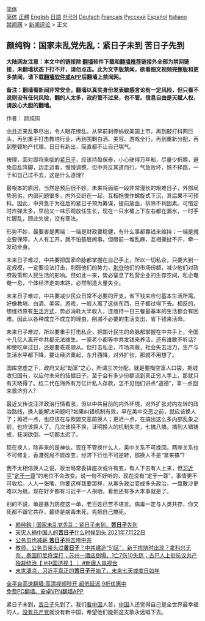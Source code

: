  <!-- 面包屑导航 --> <div class="breadcrumb"><!-- GTranslate: https://gtranslate.io/ -->  <div class="switcher notranslate">  <div class="selected">  <a href="#" onclick="return false;"> 简体</a>  </div>  <div class="option">  <a href="https://www.bannedbook.org" onclick="doGTranslate('zh-CN|zh-CN');jQuery('div.switcher div.selected a').html(jQuery(this).html());return false;" title="简体中文" class="nturl selected"> 简体</a>  <a href="https://www.bannedbook.org/zh-tw/" onclick="doGTranslate('zh-CN|zh-TW');jQuery('div.switcher div.selected a').html(jQuery(this).html());return false;" title="繁體中文" class="nturl"> 正體</a>  <a href="https://www.bannedbook.org/en/" onclick="doGTranslate('zh-CN|en');jQuery('div.switcher div.selected a').html(jQuery(this).html());return false;" title="English" class="nturl"> English</a>  <a href="https://www.bannedbook.org/ja/" onclick="doGTranslate('zh-CN|ja');jQuery('div.switcher div.selected a').html(jQuery(this).html());return false;" title="日本語" class="nturl"> 日語</a>  <a href="https://www.bannedbook.org/ko/" onclick="doGTranslate('zh-CN|ko');jQuery('div.switcher div.selected a').html(jQuery(this).html());return false;" title="한국어" class="nturl"> 한국어</a>  <a href="https://www.bannedbook.org/de/" onclick="doGTranslate('zh-CN|de');jQuery('div.switcher div.selected a').html(jQuery(this).html());return false;" title="Deutsch" class="nturl"> Deutsch</a>  <a href="https://www.bannedbook.org/fr/" onclick="doGTranslate('zh-CN|fr');jQuery('div.switcher div.selected a').html(jQuery(this).html());return false;" title="Français" class="nturl"> Français</a>  <a href="https://www.bannedbook.org/ru/" onclick="doGTranslate('zh-CN|ru');jQuery('div.switcher div.selected a').html(jQuery(this).html());return false;" title="Русский" class="nturl"> Русский</a>  <a href="https://www.bannedbook.org/es/" onclick="doGTranslate('zh-CN|es');jQuery('div.switcher div.selected a').html(jQuery(this).html());return false;" title="Español" class="nturl"> Español</a>  <a href="https://www.bannedbook.org/it/" onclick="doGTranslate('zh-CN|it');jQuery('div.switcher div.selected a').html(jQuery(this).html());return false;" title="Italiano" class="nturl"> Italiano</a>  </div>  </div>      <div class='breadcrumb-sub'><!-- Breadcrumb NavXT 6.3.0 --> <a href="https://www.bannedbook.org/" class="home">禁闻网</a> &gt; <a href="https://www.bannedbook.org/bnews/comments/" class="category">新闻评论</a> &gt; 正文</div></div><h2>颜纯钩：国家未乱党先乱：紧日子未到 苦日子先到</h2> <p class="notice"><b>大陆网友注意：本文中的链接除 <a href="https://github.com/bannedbook/fanqiang" >翻墙</a>软件下载和<a href="https://github.com/killgcd/justmysocks/blob/master/README.md">翻墙推荐</a>链接外全部为禁网链接，未翻墙状态下打不开，请勿点击。此为文字版禁闻，欲看图文视频完整版和更多禁闻，请下载<a href="https://github.com/bannedbook/fanqiang">翻墙软件或APP</a>后翻墙上禁闻网。</p><p>备注：翻墙看新闻非常安全，翻墙以真实身份发表敏感言论有一定风险，但只看不说则没有任何风险，翻的人太多，政府管不过来，也不管。信息自由是天赋人权，请放心大胆的翻墙。</b></p>  <div class="entry"> <p>作者： 颜纯钩</p> <p><a href="https://www.bannedbook.org/bnews/tag/%e4%b8%ad%e5%85%b1/" class="st_tag internal_tag" rel="tag" title="标签 中共 下的日志">中共</a>近来乱拳尽出，令人眼花缭乱。从早前刹停蚂蚁美国上市，再到敲打科网巨头，再到重手打击教培行业，再到围剿白酒、美容、游戏全行，再到重新分配，再到整顿地产代理，日日有新出，简直都不让自己喘气。</p> <p>按理，面对即将来临的<a href="https://www.bannedbook.org/bnews/tag/%E7%B4%A7%E6%97%A5%E5%AD%90/" class="st_tag internal_tag" rel="tag" title="标签 紧日子 下的日志">紧日子</a>，应该持盈保泰，小心驶得万年船，尽量少折腾，避免自乱阵脚，边走边看，慢慢调整。但中共反其道而行，气急败坏，慌不择路，一于和自己过不去，这是什么道理?</p>  <p>最根本的原因，当然是预后很不妙。未来将面临一段非常漫长的艰难日子，外部局势恶劣，内部问题很多，内外交织在一起，互相拖曳作螺旋式下沉，其后果不可预料。因此，中共急于为往后的紧日子预为筹谋，提前放血，排除不利因素。可惜定时炸弹太多，早前又一味乐观放任生长，现在一只水桶上下左右都在漏水，一时手忙脚乱，顾此失彼，没有章法。</p> <p>形势不妙，最要害是两端：一端是财政要稳健，有什么事都靠钱来维持；一端是就业要保障，人人有工开，就不怕基层闹事。但眼前一堆乱麻，互相撕扯不开，牵一发动全身。</p> <p>未来日子难过，中共要把国家命脉都掌握在自己手上，所以一切私企，只要大到一定规模，一定要设法打击，削弱他们的势力，<span class='wp_keywordlink'><a href="https://www.bannedbook.org/forum2/topic21.html" title="《剥夺》 黄建民 著" target="_blank">剥夺</a></span>他们的市场份额，减少他们对政府政策和人民生活的影响。但如此一来，势必窒息了私营企业的生存空间，私企奄奄一息，个体经济走向末路，必然制造大量失业。</p>  <p>未来日子难过，中共要减少民众日常不必要的开支，省下钱来应付基本生活所需。好像教培、白酒、美容、游戏，一般人离了这些东西，日子都过得下去。相反的，想维持原有<a href="https://www.bannedbook.org/bnews/tag/%E7%94%9F%E6%B4%BB%E6%96%B9%E5%BC%8F/" class="st_tag internal_tag" rel="tag" title="标签 生活方式 下的日志">生活方式</a>，势必消耗大半收入，连维持一日三餐最基本的生活都会有困难。因此以各种成立不成立的理由，削减不必要的生活支出，省下钱来活命。</p> <p>未来日子难过，所以要重手打击私企，把国计民生的命脉都掌握在中共手上，全国十几亿人离开中共都无法维生。一家老小都等中共发钱来养活，还有谁敢不听话?即使吃草过日，还是要乖乖顺从。但打击私企，市场凋蔽，社会失去活力，生产与生活水平都下降，要让经济重起，东升西降，对外扩张，那就不用想了。</p> <p>国库空虚之下，政府又起“劫富”之心，所谓三次分配，就是要掏空富人口袋，把钱收归国有，以应付未来的拮据日子。至于会有多少份额流到真正穷人手上，那就只有天晓得了。红二代在海外有万亿计私人存款，怎不见他们讲点“道德”，拿一点回来救济穷人?</p>  <p>最近又传说汪洋政治行情看涨，但以中共目前的内外环境，对外扩张对内左转的政治路线，换人能解决问题吗?如果纠错机制有效，早在美中交恶之前，就应该换人了；再迟一点，也应该在与欧盟交恶前换人；更迟一点，在搞出这么多内部乱象之前，也应该换人了。几次该换不换，证明换人的机制失灵，七搞八搞，搞到大错铸成，狂澜欲倒，一切都太迟了。</p> <p>现在换人，除非来的是神仙。现在不管换什么人，美中关系不可挽回，两岸关系也不可修复，香港死局不能改变，经济下行也不可逆转，那换人不是“拿来搞”?</p> <p>我不太相信换人之说，政治局常委排座次或许有变，有人下去有人上来，但<a href="https://www.bannedbook.org/bnews/tag/%e4%b9%a0%e8%bf%91%e5%b9%b3/" class="st_tag internal_tag" rel="tag" title="标签 习近平 下的日志">习近平</a>“<a href="https://www.bannedbook.org/bnews/tag/%E5%AE%9A%E4%BA%8E%E4%B8%80%E5%B0%8A/" class="st_tag internal_tag" rel="tag" title="标签 定于一尊 下的日志">定于一尊</a>”的地位不会改变。说一句不好听的，现在没有“定于一尊”，事情更不可收拾。人人一张嘴，你要这样我要那样，从寡头政治变成多头政治，一盘散沙更难以为继。现在好歹都有习近平一人孭晒，看他还有多大本事就是了。</p>  <p>别的不说，单是暴力防疫这一单，老百姓已苦不堪言。病毒一定与人类共存，你又死都不跟它共存，最终是病毒未死，先把自己搞死。</p> <ul class='op-related-articles' title='相关阅读'> <li><a href='https://www.bannedbook.org/bnews/baitai/20210825/1612583.html' target='_blank'>颜纯鈎﻿ | 国家未乱党先乱：紧日子未到，<b>苦日子</b>先到</a></li> <li><a href='https://www.bannedbook.org/bnews/bannedvideo/20210722/1591771.html' target='_blank'>天灾人祸中国人的<b>苦日子</b>什么时候到头 2021年7月22日</a></li> <li><a href='https://www.bannedbook.org/bnews/ssgc/20210714/1587096.html' target='_blank'>公务员也减薪 <b>苦日子</b>将击垮中共</a></li> <li><a href='https://www.bannedbook.org/bnews/bannedvideo/20210713/1586138.html' target='_blank'>教师、公务员带头过<b>苦日子</b>？中共建造“51区”，新干扰随时出现？拿科兴无奈，泰国印尼将混打；苏州一酒店倒塌，1亡7伤10失踪；古巴人上街抗议共产独裁统治【 #中国透视 】｜ #新唐人电视台</a></li> <li><a href='https://www.bannedbook.org/bnews/bannedvideo/20210303/1497519.html' target='_blank'>末世凄凉，习近平真正的<b>苦日子</b>开始了，未来七天或度日如年</a></li> </ul> <p class="texttj"> <a href="https://github.com/bannedbook/fanqiang/wiki/V2ray%E6%9C%BA%E5%9C%BA" target="_blank">全平台高速翻墙:高清视频秒开,超低延迟,9折优惠中</a><br/> <a href="https://github.com/bannedbook/fanqiang/wiki/%E7%A6%81%E9%97%BB%E7%BD%91%E5%AE%89%E5%8D%93%E7%BF%BB%E5%A2%99%E6%96%B0%E9%97%BBAPP" target="_blank">免费PC翻墙、安卓VPN翻墙APP</a></p><p>紧日子未到，<a href="https://www.bannedbook.org/bnews/tag/%E8%8B%A6%E6%97%A5%E5%AD%90/" class="st_tag internal_tag" rel="tag" title="标签 苦日子 下的日志">苦日子</a>先到了。我们<span class='wp_keywordlink_affiliate'><a href="https://www.secretchina.com/" title="看中国" target="_blank">看中国</a></span>人苦，<span class='wp_keywordlink_affiliate'><a href="https://www.bannedbook.org/" title="中国" target="_blank">中国</a></span>人还觉得自己是全世界最幸福的人。<span class='wp_keywordlink'><a href="https://www.bannedbook.org/forum2/topic12.html" title="没有共产党天下就会大乱吗？" target="_blank">没有共产党</a></span>就没有新中国，希望他们能把这支歌永远唱下去。</p><a name='sharetosocial'></a>  <div style="margin-bottom:5px;padding-bottom:5px;clear:both"> <div id="archive-pix-1" class="banner-ads"> <!-- AuctionX Display platform tag START --> <div id="26318x728x90x621x_ADSLOT2" clicktrack="%%CLICK_URL_ESC%%"></div> <!-- AuctionX Display platform tag END --> </div> <div id="archive-pix-2" class="banner-ads"> <!-- AuctionX Display platform tag START --> <div id="26315x300x250x621x_ADSLOT2" clicktrack="%%CLICK_URL_ESC%%"></div> <!-- AuctionX Display platform tag END --> </div> </div>  <div id="archive-pix-1" class="banner-ads"> <!-- AuctionX Display platform tag START --> <div id="26318x728x90x621x_ADSLOT3" clicktrack="%%CLICK_URL_ESC%%"></div> <!-- AuctionX Display platform tag END --> </div> </div><!--END ENTRY--> 